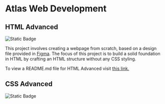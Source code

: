 # Atlas Web Development

## HTML Advanced
![Static Badge](https://img.shields.io/badge/HTML5-E34F26?style=for-the-badge&logo=html5&logoColor=white)

This project involves creating a webpage from scratch, based on a design file provided in [Figma](https://www.figma.com/file/XrEAsu1vQj5fhVaNG38d2W/Homepage?type=design&node-id=0-1&mode=design&t=odbpkpcMXB66kvTC-0). The focus of this project is to build a solid foundation in HTML by crafting an HTML structure without any CSS styling.


To view a README.md file for HTML Advanced visit [this link.](https://github.com/ThatsVie/atlas-web-development/blob/main/html_advanced/README.md)

## CSS Advanced
![Static Badge](https://img.shields.io/badge/CSS-239120?&style=for-the-badge&logo=css3&logoColor=white)

